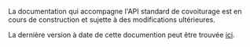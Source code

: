 La documentation qui accompagne l'API standard de covoiturage est en cours de 
construction et sujette à des modifications ultérieures.

La dernière version à date de cette documention peut être trouvée [ici](https://github.com/fabmob/standard-covoiturage/blob/standard-description/standard-covoiturage_specification.md).
